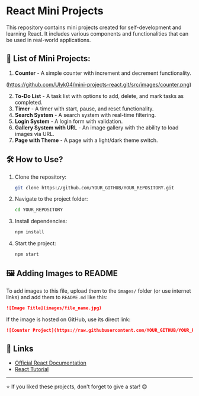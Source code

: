 # React Mini Projects

This repository contains mini projects created for self-development and learning React. It includes various components and functionalities that can be used in real-world applications.

## 📌 List of Mini Projects:

1. **Counter** - A simple counter with increment and decrement functionality.

(https://github.com/Ulyk04/mini-projects-react.git/src/images/counter.png)

2. **To-Do List** - A task list with options to add, delete, and mark tasks as completed.
3. **Timer** - A timer with start, pause, and reset functionality.
4. **Search System** - A search system with real-time filtering.
5. **Login System** - A login form with validation.
6. **Gallery System with URL** - An image gallery with the ability to load images via URL.
7. **Page with Theme** - A page with a light/dark theme switch.

## 🛠️ How to Use?

1. Clone the repository:
   ```sh
   git clone https://github.com/YOUR_GITHUB/YOUR_REPOSITORY.git
   ```
2. Navigate to the project folder:
   ```sh
   cd YOUR_REPOSITORY
   ```
3. Install dependencies:
   ```sh
   npm install
   ```
4. Start the project:
   ```sh
   npm start
   ```

## 🖼️ Adding Images to README

To add images to this file, upload them to the `images/` folder (or use internet links) and add them to `README.md` like this:

```md
![Image Title](images/file_name.jpg)
```

If the image is hosted on GitHub, use its direct link:

```md
![Counter Project](https://raw.githubusercontent.com/YOUR_GITHUB/YOUR_REPOSITORY/main/images/counter.jpg)
```

## 🔗 Links
- [Official React Documentation](https://react.dev/)
- [React Tutorial](https://react.dev/learn)

---

⭐ If you liked these projects, don't forget to give a star! 😊

